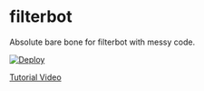 # filterbot

Absolute bare bone for filterbot with messy code.

[![Deploy](https://www.herokucdn.com/deploy/button.svg)](https://heroku.com/deploy)

[Tutorial Video](https://www.youtube.com/watch?v=nfjbMz9Har4)

